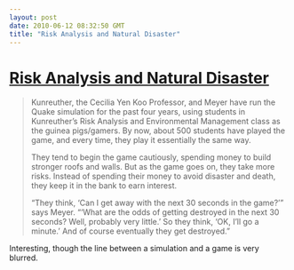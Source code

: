 ```yaml
---
layout: post
date: 2010-06-12 08:32:50 GMT
title: "Risk Analysis and Natural Disaster"
---
```

# [Risk Analysis and Natural Disaster](http://www.whartonmagazine.com/issues/815.php)

> Kunreuther, the Cecilia Yen Koo Professor, and Meyer have run the Quake simulation for the past four years, using students in Kunreuther’s Risk Analysis and Environmental Management class as the guinea pigs/gamers. By now, about 500 students have played the game, and every time, they play it essentially the same way.
> 
> They tend to begin the game cautiously, spending money to build stronger roofs and walls. But as the game goes on, they take more risks. Instead of spending their money to avoid disaster and death, they keep it in the bank to earn interest.
>
> “They think, ‘Can I get away with the next 30 seconds in the game?’” says Meyer. “‘What are the odds of getting destroyed in the next 30 seconds? Well, probably very little.’ So they think, ‘OK, I’ll go a minute.’ And of course eventually they get destroyed.”  

Interesting, though the line between a simulation and a game is very blurred.